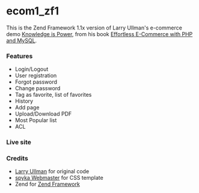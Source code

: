 # ecom1_zf1

This is the Zend Framework 1.1x version of Larry Ullman's e-commerce demo [Knowledge is Power](http://ecom1.dmcinsights.com),
from his book [Effortless E-Commerce with PHP and MySQL](http://www.larryullman.com/books/effortless-e-commerce-with-php-and-mysql).

### Features

- Login/Logout
- User registration
- Forgot password
- Change password
- Tag as favorite, list of favorites
- History
- Add page
- Upload/Download PDF
- Most Popular list
- ACL

### Live site


### Credits

- [Larry Ullman](http://www.larryullman.com) for original code
- [spyka Webmaster](http://www.spyka.net) for CSS template
- Zend for [Zend Framework](http://framework.zend.com/)
